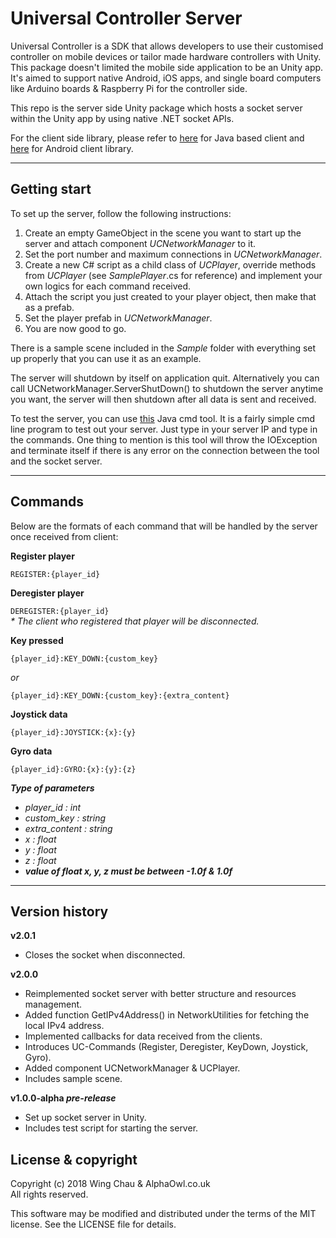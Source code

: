 # Universal Controller Server

Universal Controller is a SDK that allows developers to use their customised 
controller on mobile devices or tailor made hardware controllers with Unity. 
This package doesn't limited the mobile side application to be an Unity app. 
It's aimed to support native Android, iOS apps, and single board computers like 
Arduino boards & Raspberry Pi for the controller side.

This repo is the server side Unity package which hosts a socket server within 
the Unity app by using native .NET socket APIs.

For the client side library, please refer to 
[here](https://github.com/iamWing/uc-client-java) for Java based client and 
[here](https://github.com/iamWing/uc-client-android) for Android client library.

---
## Getting start

To set up the server, follow the following instructions:

1. Create an empty GameObject in the scene you want to start up the server 
and attach component _UCNetworkManager_ to it.
2. Set the port number and maximum connections in _UCNetworkManager_.
3. Create a new C# script as a child class of _UCPlayer_, override methods from 
_UCPlayer_ (see _SamplePlayer_.cs for reference) and implement your own logics for 
each command received.
4. Attach the script you just created to your player object, then make that as 
a prefab.
5. Set the player prefab in _UCNetworkManager_.
6. You are now good to go.

There is a sample scene included in the _Sample_ folder with everything set up 
properly that you can use it as an example.

The server will shutdown by itself on application quit. Alternatively you can 
call UCNetworkManager.ServerShutDown() to shutdown the server anytime you 
want, the server will then shutdown after all data is sent and received.

To test the server, you can use 
[this](https://gist.github.com/iamWing/45ce5432acacf75fbb3b98c0b4c8e0fe) Java 
cmd tool. It is a fairly simple cmd line program to test out your server. Just 
type in your server IP and type in the commands. One thing to mention is this 
tool will throw the IOException and terminate itself if there is any error on 
the connection between the tool and the socket server.

---
## Commands

Below are the formats of each command that will be handled by the server once 
received from client:

__Register player__

`REGISTER:{player_id}`

__Deregister player__

`DEREGISTER:{player_id}`<br>
_* The client who registered that player will be disconnected._

__Key pressed__

`{player_id}:KEY_DOWN:{custom_key}`

_or_

`{player_id}:KEY_DOWN:{custom_key}:{extra_content}`

__Joystick data__

`{player_id}:JOYSTICK:{x}:{y}`

__Gyro data__

`{player_id}:GYRO:{x}:{y}:{z}`

___Type of parameters___

- _player\_id : int_
- _custom\_key : string_
- _extra\_content : string_
- _x : float_
- _y : float_
- _z : float_
- ___value of float x, y, z must be between -1.0f & 1.0f___

---
## Version history

__v2.0.1__

- Closes the socket when disconnected.

__v2.0.0__

- Reimplemented socket server with better structure and resources management.
- Added function GetIPv4Address() in NetworkUtilities for fetching the local 
IPv4 address.
- Implemented callbacks for data received from the clients.
- Introduces UC-Commands (Register, Deregister, KeyDown, Joystick, Gyro).
- Added component UCNetworkManager & UCPlayer.
- Includes sample scene.

__v1.0.0-alpha *pre-release*__

 - Set up socket server in Unity.
 - Includes test script for starting the server.

## License & copyright

Copyright (c) 2018 Wing Chau & AlphaOwl.co.uk
<br />
All rights reserved.

This software may be modified and distributed under the terms
of the MIT license. See the LICENSE file for details.
